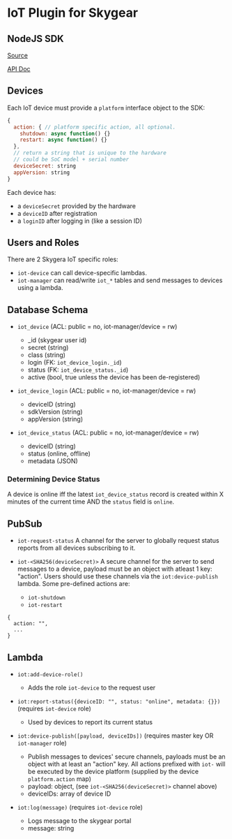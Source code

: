 # IoT Plugin for Skygear

## NodeJS SDK

[Source][sdk-src]

[API Doc][sdk-doc]

## Devices

Each IoT device must provide a `platform` interface object to the SDK:

```js
{
  action: { // platform specific action, all optional.
    shutdown: async function() {}
    restart: async function() {}
  },
  // return a string that is unique to the hardware
  // could be SoC model + serial number
  deviceSecret: string
  appVersion: string
}
```

Each device has:

* a `deviceSecret` provided by the hardware
* a `deviceID` after registration
* a `loginID` after logging in (like a session ID)

## Users and Roles

There are 2 Skygera IoT specific roles:
* `iot-device` can call device-specific lambdas.
* `iot-manager` can read/write `iot_*` tables and send messages to devices using a lambda.

## Database Schema

* `iot_device`  (ACL: public = no, iot-manager/device = rw)
    * _id (skygear user id)
    * secret (string)
    * class (string)
    * login (FK: `iot_device_login._id`)
    * status (FK: `iot_device_status._id`)
    * active (bool, true unless the device has been de-registered)

* `iot_device_login` (ACL: public = no, iot-manager/device = rw)
    * deviceID (string)
    * sdkVersion (string)
    * appVersion (string)

* `iot_device_status` (ACL: public = no, iot-manager/device = rw)
    * deviceID (string)
    * status (online, offline)
    * metadata (JSON)

### Determining Device Status

A device is online iff the latest `iot_device_status` record is created within X minutes of the current time AND the `status` field is `online`.


## PubSub

* `iot-request-status`
    A channel for the server to globally request status reports from all devices subscribing to it.

* `iot-<SHA256(deviceSecret)>`
    A secure channel for the server to send messages to a device, payload must be an object with atleast 1 key: "action".
    Users should use these channels via the `iot:device-publish` lambda.
    Some pre-defined actions are:
    * `iot-shutdown`
    * `iot-restart`
```
{
  action: "",
  ...
}
```

## Lambda

* `iot:add-device-role()`
  * Adds the role `iot-device` to the request user

* `iot:report-status({deviceID: "", status: "online", metadata: {}})` (requires `iot-device` role)
  * Used by devices to report its current status

* `iot:device-publish([payload, deviceIDs])` (requires master key OR `iot-manager` role)
  * Publish messages to devices' secure channels, payloads must be an object with at least an "action" key.
    All actions prefixed with `iot-` will be executed by the device platform (supplied by the device `platform.action` map)
  * payload: object, (see `iot-<SHA256(deviceSecret)>` channel above)
  * deviceIDs: array of device ID

* `iot:log(message)` (requires `iot-device` role)
  * Logs message to the skygear portal
  * message: string


[sdk-src]: https://github.com/SkygearIO/iot-sdk-js
[sdk-doc]: https://rawgit.com/SkygearIO/iot-SDK-JS/master/doc/
